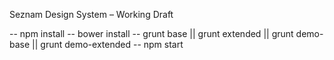 Seznam Design System – Working Draft

-- npm install
-- bower install
-- grunt base || grunt extended || grunt demo-base || grunt demo-extended
-- npm start